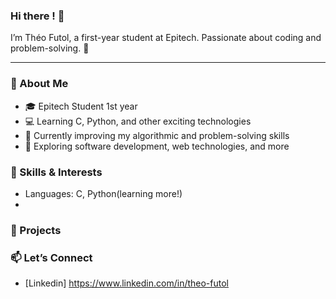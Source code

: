 ### Hi there ! 👋

I’m Théo Futol, a first-year student at Epitech. Passionate about coding and problem-solving. 🚀

---

### 🌟 About Me

- 🎓 Epitech Student 1st year
- 💻 Learning C, Python, and other exciting technologies
- 🌱 Currently improving my algorithmic and problem-solving skills
- 🚀 Exploring software development, web technologies, and more

### 🔧 Skills & Interests

- Languages: C, Python(learning more!)
- 

### 💼 Projects

### 📫 Let’s Connect

- [Linkedin] https://www.linkedin.com/in/theo-futol
